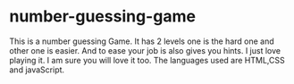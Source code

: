 # number-guessing-game
This is a number guessing Game. It has 2 levels one is the hard one and other one is easier. And to ease your job is also gives you hints. I just love playing it. I am sure you will love it too. The languages used are HTML,CSS and javaScript. 
